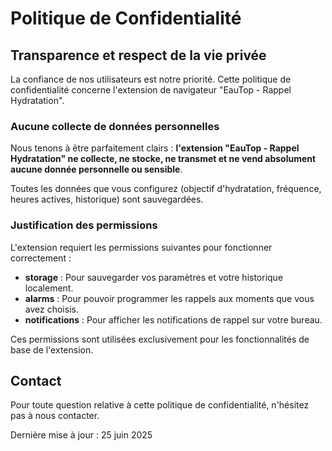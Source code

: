 # Politique de Confidentialité

## Transparence et respect de la vie privée
La confiance de nos utilisateurs est notre priorité. Cette politique de confidentialité concerne l'extension de navigateur "EauTop - Rappel Hydratation".

### Aucune collecte de données personnelles
Nous tenons à être parfaitement clairs : **l'extension "EauTop - Rappel Hydratation" ne collecte, ne stocke, ne transmet et ne vend absolument aucune donnée personnelle ou sensible**.

Toutes les données que vous configurez (objectif d'hydratation, fréquence, heures actives, historique) sont sauvegardées.

### Justification des permissions

L'extension requiert les permissions suivantes pour fonctionner correctement :

- **storage** : Pour sauvegarder vos paramètres et votre historique localement.
- **alarms** : Pour pouvoir programmer les rappels aux moments que vous avez choisis.
- **notifications** : Pour afficher les notifications de rappel sur votre bureau.

Ces permissions sont utilisées exclusivement pour les fonctionnalités de base de l'extension.

## Contact

Pour toute question relative à cette politique de confidentialité, n'hésitez pas à nous contacter.

Dernière mise à jour : 25 juin 2025

